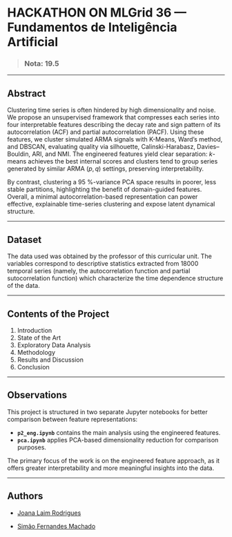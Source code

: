 # HACKATHON ON MLGrid 36 — Fundamentos de Inteligência Artificial

> ### Nota: 19.5

---

## Abstract

Clustering time series is often hindered by high dimensionality and noise. We propose an unsupervised framework that compresses each series into four interpretable features describing the decay rate and sign pattern of its autocorrelation (ACF) and partial autocorrelation (PACF). Using these features, we cluster simulated ARMA signals with K-Means, Ward’s method, and DBSCAN, evaluating quality via silhouette, Calinski-Harabasz, Davies–Bouldin, ARI, and NMI. The engineered features yield clear separation: $k$-means achieves the best internal scores and clusters tend to group series generated by similar ARMA $(p,q)$ settings, preserving interpretability. 

By contrast, clustering a 95 \%-variance PCA space results in poorer, less stable partitions, highlighting the benefit of domain-guided features. Overall, a minimal autocorrelation-based representation can power effective, explainable time-series clustering and expose latent dynamical structure.

---

## Dataset

The data used was obtained by the professor of this curricular unit. The variables correspond to descriptive statistics extracted from 18000 temporal series (namely, the autocorrelation function and partial sutocorrelation function) which characterize the time dependence structure of the data. 

---

## Contents of the Project

1.  Introduction
2.  State of the Art
3.  Exploratory Data Analysis
4.  Methodology
5.  Results and Discussion
6.  Conclusion

---

## Observations

This project is structured in two separate Jupyter notebooks for better comparison between feature representations:  
- **`p2_eng.ipynb`** contains the main analysis using the engineered features.  
- **`pca.ipynb`** applies PCA-based dimensionality reduction for comparison purposes.

The primary focus of the work is on the engineered feature approach, as it offers greater interpretability and more meaningful insights into the data.

---

## Authors

- [Joana Laim Rodrigues](https://github.com/joanalaim)

- [Simão Fernandes Machado](https://github.com/simaomachado04)
